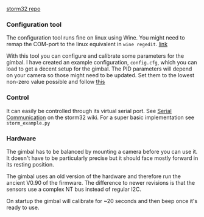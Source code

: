 [storm32 repo](https://github.com/olliw42/storm32bgc)

### Configuration tool
The configuration tool runs fine on linux using Wine. You might need to remap the COM-port to the linux equivalent in `wine regedit`. [link](https://wiki.winehq.org/index.php?title=Wine_User%27s_Guide&oldid=2519#Serial_and_Parallel_Ports)


With this tool you can configure and calibrate some parameters for the gimbal. I have created an example configuration, `config.cfg`, which you can load to get a decent setup for the gimbal. The PID parameters will depend on your camera so those might need to be updated. Set them to the lowest non-zero value possible and follow [this](http://www.olliw.eu/storm32bgc-wiki/Tuning_Recipe)


### Control
It can easily be controlled through its virtual serial port. See [Serial Communication](http://www.olliw.eu/storm32bgc-wiki/Serial_Communication) on the storm32 wiki. For a super basic implementation see `storm_example.py`


### Hardware
The gimbal has to be balanced by mounting a camera before you can use it. It doesn't have to be particularly precise but it should face mostly forward in its resting position.

The gimbal uses an old version of the hardware and therefore run the ancient V0.90 of the firmware. The difference to newer revisions is that the sensors use a complex NT bus instead of regular I2C.

On startup the gimbal will calibrate for ~20 seconds and then beep once it's ready to use.